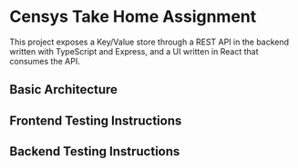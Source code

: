 # Censys Take Home Assignment

This project exposes a Key/Value store through a REST API in the backend written with TypeScript 
and Express, and a UI written in React that consumes the API.

## Basic Architecture

## Frontend Testing Instructions


## Backend Testing Instructions
